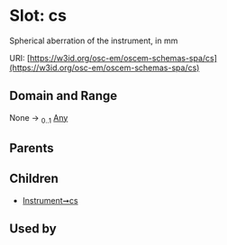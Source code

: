 
# Slot: cs

Spherical aberration of the instrument, in mm

URI: [https://w3id.org/osc-em/oscem-schemas-spa/cs](https://w3id.org/osc-em/oscem-schemas-spa/cs)


## Domain and Range

None &#8594;  <sub>0..1</sub> [Any](Any.md)

## Parents


## Children

 *  [Instrument➞cs](Instrument_cs.md)

## Used by

